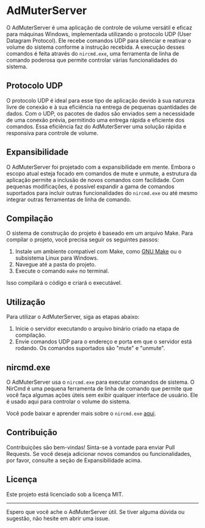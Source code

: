 # AdMuterServer

O AdMuterServer é uma aplicação de controle de volume versátil e eficaz para máquinas Windows, implementada utilizando o protocolo UDP (User Datagram Protocol). Ele recebe comandos UDP para silenciar e reativar o volume do sistema conforme a instrução recebida. A execução desses comandos é feita através do `nircmd.exe`, uma ferramenta de linha de comando poderosa que permite controlar várias funcionalidades do sistema.

## Protocolo UDP

O protocolo UDP é ideal para esse tipo de aplicação devido à sua natureza livre de conexão e à sua eficiência na entrega de pequenas quantidades de dados. Com o UDP, os pacotes de dados são enviados sem a necessidade de uma conexão prévia, permitindo uma entrega rápida e eficiente dos comandos. Essa eficiência faz do AdMuterServer uma solução rápida e responsiva para controle de volume.

## Expansibilidade

O AdMuterServer foi projetado com a expansibilidade em mente. Embora o escopo atual esteja focado em comandos de mute e unmute, a estrutura da aplicação permite a inclusão de novos comandos com facilidade. Com pequenas modificações, é possível expandir a gama de comandos suportados para incluir outras funcionalidades do `nircmd.exe` ou até mesmo integrar outras ferramentas de linha de comando.

## Compilação

O sistema de construção do projeto é baseado em um arquivo Make. Para compilar o projeto, você precisa seguir os seguintes passos:

1. Instale um ambiente compatível com Make, como [GNU Make](https://www.gnu.org/software/make/) ou o subsistema Linux para Windows.
2. Navegue até a pasta do projeto.
3. Execute o comando `make` no terminal.

Isso compilará o código e criará o executável.

## Utilização

Para utilizar o AdMuterServer, siga as etapas abaixo:

1. Inicie o servidor executando o arquivo binário criado na etapa de compilação.
2. Envie comandos UDP para o endereço e porta em que o servidor está rodando. Os comandos suportados são "mute" e "unmute".

## nircmd.exe

O AdMuterServer usa o `nircmd.exe` para executar comandos de sistema. O NirCmd é uma pequena ferramenta de linha de comando que permite que você faça algumas ações úteis sem exibir qualquer interface de usuário. Ele é usado aqui para controlar o volume do sistema.

Você pode baixar e aprender mais sobre o `nircmd.exe` [aqui](https://www.nirsoft.net/utils/nircmd.html).

## Contribuição

Contribuições são bem-vindas! Sinta-se à vontade para enviar Pull Requests. Se você deseja adicionar novos comandos ou funcionalidades, por favor, consulte a seção de Expansibilidade acima.

## Licença

Este projeto está licenciado sob a licença MIT.

---

Espero que você ache o AdMuterServer útil. Se tiver alguma dúvida ou sugestão, não hesite em abrir uma issue.
